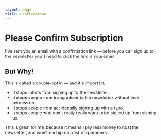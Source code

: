 ```yaml
---
layout: page
title: Confirmation
---
```


# Please Confirm Subscription

I've sent you an email with a confirmation link — before you can sign up to the newsletter you'll need to click the link in your email.

## But Why!

This is called a double-opt in — and it's important;

- It stops robots from signing up to the newsletter.
- It stops people from being added to the newsletter without their permission.
- It stops people from accidentally signing up with a typo.
- It stops people who don't really really want to be signed up from signing up.

This is great for me, because it means I pay less money to host the newsletter, and won't end up on a list of spammers.